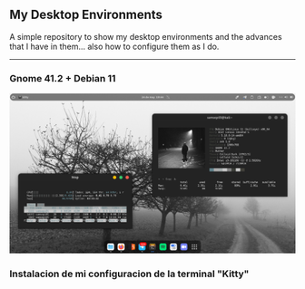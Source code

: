 ## My Desktop Environments

A simple repository to show my desktop environments and the advances that I have in them... also how to configure them as I do.

---

### Gnome 41.2 + Debian 11 

![](https://github.com/DarlezSec/My-Desks/blob/main/Captura%20de%20pantalla%20de%202022-05-24%2019-44-19.png)

### Instalacion de mi configuracion de la terminal "Kitty"


